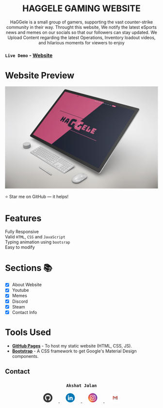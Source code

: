 <h1 align="center">HAGGELE GAMING WEBSITE</h1>

<p align="center">HaGGele is a small group of gamers, supporting the vast counter-strike community in their way. Throught this website, We notify the latest eSports news and memes on our socials so that our followers can stay updated. We Upload Content regarding the latest Operations, Inventory loadout videos, and hilarious moments for viewers to enjoy<p>

  ### <code>Live Demo</code> - **[Website](https://akshatjalan.github.io/haggele/)**

# Website Preview
  
 ![Alt text](https://github.com/Akshatjalan/haggele/blob/master/assets/img/ok.png?raw=true "Main Page")


:star:  Star me on GitHub — it helps!

# Features
 Fully Responsive\
 Valid `HTML`, `CSS` and `JavaScript`\
 Typing animation using `bootsrap`\
 Easy to modify
 
# Sections 📚
- [x] About Website
- [x] Youtube
- [x] Memes
- [x] Discord 
- [x] Steam 
- [x] Contact Info

# Tools Used
* [<b>GitHub Pages</b>](https://create-react-app.dev/docs/deployment/#github-pages) - To host my static website (HTML, CSS, JS).
* [<b>Bootstrap</b>](https://bootstrap.com/) - A CSS framework to get Google's Material Design components.


## Contact 
 <h3 align="center">
  <code> Akshat Jalan </code>
</h3>
  <p align="center"> 

  <a href="https://github.com/Akshatjalan">
    <img src="https://github.com/Akshatjalan/akshat/blob/master/Color/Github.svg" width="30" height="30" hspace="20">
  </a>

  <a href="https://www.linkedin.com/in/akshat-jalan/">
    <img src="https://github.com/Akshatjalan/akshat/blob/master/Color/LinkedIN.svg" width="30" height="30" hspace="20">
  </a>

  <a href="https://www.instagram.com/akshatxjalan/">
    <img src="https://github.com/Akshatjalan/akshat/blob/master/Color/Instagram.svg" width="30" height="30" hspace="20">
  </a>
    <a href="mailto:jalanakshat2@gmail.com">
    <img src="https://github.com/Akshatjalan/akshat/blob/master/Color/Gmail.svg"  width="30" height="30" hspace="20">
  </a>

</p>
